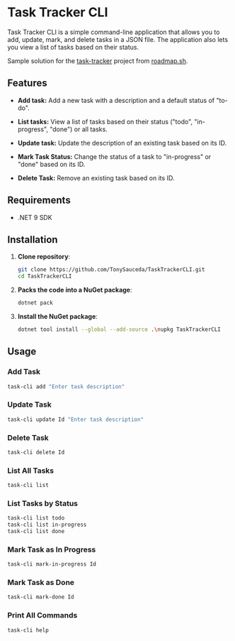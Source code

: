 # Task Tracker CLI

Task Tracker CLI is a simple command-line application that allows you to add, update, mark, and delete tasks in a JSON file. The application also lets you view a list of tasks based on their status.

Sample solution for the [task-tracker](https://roadmap.sh/projects/task-tracker) project from [roadmap.sh](https://roadmap.sh/).

## Features



-  **Add task:** Add a new task with a description and a default status of "to-do".

-  **List tasks:** View a list of tasks based on their status ("todo", "in-progress", "done") or all tasks.

-  **Update task:** Update the description of an existing task based on its ID.

-  **Mark Task Status:** Change the status of a task to "in-progress" or "done" based on its ID.

-  **Delete Task:** Remove an existing task based on its ID.

## Requirements
- .NET 9 SDK

## Installation

1. **Clone repository**:
   ```bash
   git clone https://github.com/TonySauceda/TaskTrackerCLI.git
   cd TaskTrackerCLI
   ```
2. **Packs the code into a NuGet package**:
   ```bash
   dotnet pack
   ```
3. **Install the NuGet package**:
   ```bash
   dotnet tool install --global --add-source .\nupkg TaskTrackerCLI
   ```

## Usage
### Add Task
  ```bash
  task-cli add "Enter task description"
  ```

### Update Task
  ```bash
  task-cli update Id "Enter task description"
  ```

### Delete Task
  ```bash
  task-cli delete Id
  ```

### List All Tasks
  ```bash
  task-cli list
  ```

### List Tasks by Status
  ```bash
  task-cli list todo
  task-cli list in-progress
  task-cli list done
  ```

### Mark Task as In Progress
  ```bash
  task-cli mark-in-progress Id
  ```

### Mark Task as Done
  ```bash
  task-cli mark-done Id
  ```

### Print All Commands
  ```bash
  task-cli help
  ```
